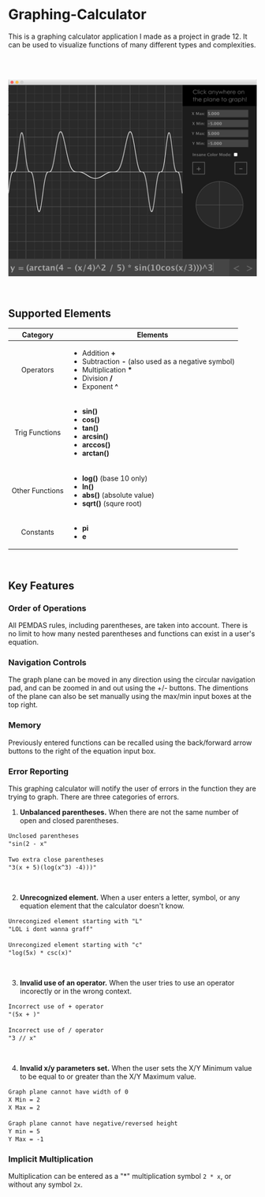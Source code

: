 # Graphing-Calculator
This is a graphing calculator application I made as a project in grade 12. It can be used to visualize functions of many different types and complexities.

</br>

</br>

![alt text](https://github.com/VictorSuciu/Graphing-Calculator/blob/master/Images/GC_Example.png)

</br>

## Supported Elements

| Category | Elements |
| :---: | --- |
| Operators | <ul><li>Addition **+**</li><li>Subtraction **-** (also used as a negative symbol)</li><li>Multiplication **\***</li><li>Division **/**</li><li>Exponent **^**</li></ul> |
| Trig Functions | <ul><li>**sin()**</li><li>**cos()**</li><li>**tan()**</li><li>**arcsin()**</li><li>**arccos()**</li><li>**arctan()**</li></ul> |
| Other Functions | <ul><li>**log()** (base 10 only)</li><li>**ln()**</li><li>**abs()** (absolute value)</li><li>**sqrt()** (squre root)</li></ul> |
| Constants | <ul><li>**pi**</li><li>**e**</li></ul> |

</br>

## Key Features

### Order of Operations

All PEMDAS rules, including parentheses, are taken into account. There is no limit to how many nested parentheses and functions can exist in a user's equation. 

### Navigation Controls

The graph plane can be moved in any direction using the circular navigation pad, and can be zoomed in and out using the +/- buttons. The dimentions of the plane can also be set manually using the max/min input boxes at the top right.

### Memory

Previously entered functions can be recalled using the back/forward arrow buttons to the right of the equation input box.

### Error Reporting

This graphing calculator will notify the user of errors in the function they are trying to graph. There are three categories of errors.

1. **Unbalanced parentheses.** When there are not the same number of open and closed parentheses.
```
Unclosed parentheses
"sin(2 - x"

Two extra close parentheses
"3(x + 5)(log(x^3) -4)))"
```

</br>

2. **Unrecognized element.** When a user enters a letter, symbol, or any equation element that the calculator doesn't know.
```
Unrecongized element starting with "L"
"LOL i dont wanna graff"

Unrecongized element starting with "c"
"log(5x) * csc(x)"
```

</br>

3. **Invalid use of an operator.** When the user tries to use an operator incorectly or in the wrong context.
```
Incorrect use of + operator
"(5x + )"

Incorrect use of / operator
"3 // x"
```

</br>

4. **Invalid x/y parameters set.** When the user sets the X/Y Minimum value to be equal to or greater than the X/Y Maximum value.
```
Graph plane cannot have width of 0
X Min = 2
X Max = 2

Graph plane cannot have negative/reversed height
Y min = 5
Y Max = -1
```

### Implicit Multiplication

Multiplication can be entered as a "\*" multiplication symbol `2 * x`, or without any symbol `2x`.
